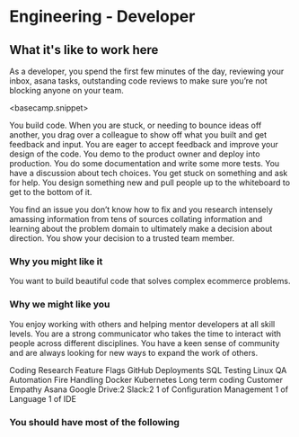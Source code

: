 # Engineering - Developer

## What it's like to work here
As a developer, you spend the first few minutes of the day, reviewing your inbox, asana tasks, outstanding code reviews to make sure you’re not blocking anyone on your team.

<basecamp.snippet>

You build code. When you are stuck, or needing to bounce ideas off another, you drag over a colleague to show off what you built and get feedback and input.  You are eager to accept feedback and improve your design of the code.  You demo to the product owner and deploy into production.  You do some documentation and write some more tests.  You have a discussion about tech choices.  You get stuck on something and ask for help.    You design something new and pull people up to the whiteboard to get to the bottom of it.

You find an issue you don’t know how to fix and you research intensely amassing information from tens of sources collating information and learning about the problem domain to ultimately make a decision about direction.  You show your decision to a trusted team member. 

### Why you might like it
You want to build beautiful code that solves complex ecommerce problems.

### Why we might like you
You enjoy working with others and helping mentor developers at all skill levels.  You are a strong communicator who takes the time to interact with people across different disciplines. You have a keen sense of community and are always looking for new ways to expand the work of others.

<skills>
Coding
Research
Feature Flags
GitHub
Deployments
SQL
Testing
Linux
QA Automation
Fire Handling
Docker
Kubernetes
Long term coding
Customer Empathy
Asana
Google Drive:2
Slack:2
1 of Configuration Management
1 of Language
1 of IDE
</skills>

### You should have most of the following
<inherit doc="base.md"/>